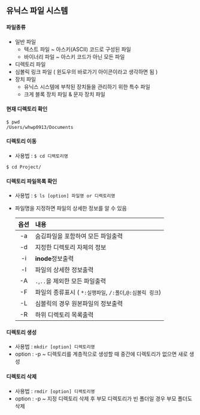 ## 유닉스 파일 시스템
#### 파일종류
- 일반 파일
    - 텍스트 파일 ~ 아스키(ASCII) 코드로 구성된 파일
    - 바이너리 파일 ~ 아스키 코드가 아닌 모든 파일
- 디렉토리 파일
- 심볼릭 링크 파일 ( 윈도우의 바로가기 아이콘이라고 생각하면 됨 )
- 장치 파일
    - 유닉스 시스템에 부착된 장치들을 관리하기 위한 특수 파일
    - 크게 블록 장치 파일 & 문자 장치 파일

#### 현재 디렉토리 확인
```
$ pwd
/Users/whwp0913/Documents
```

#### 디렉토리 이동
- 사용법 : ```$ cd 디렉토리명```

```
$ cd Project/
```

#### 디렉토리 파일목록 확인
- 사용법 : ```$ ls [option] 파일명 or 디렉토리명```
- 파일명을 지정하면 파일의 상세한 정보를 알 수 있음

    |옵션|내용|
    |:---:|:---|
    |-a|숨김파일을 포함하여 모든 파일출력|
    |-d|지정한 디렉토리 자체의 정보|
    |-i|**inode**정보출력|
    |-l|파일의 상세한 정보출력|
    |-A|`.`,`..`을 제외한 모든 파일출력|
    |-F|파일의 종류표시 ( `*:실행파일`, `/:폴더`,`@:심볼릭 링크`)|
    |-L|심볼릭의 경우 원본파일의 정보출력|
    |-R|하위 디렉토리 목록출력|

#### 디렉토리 생성
- 사용법 : ```mkdir [option] 디렉토리명```
- option : -p ~ 디렉토리를 계층적으로 생성할 때 중간에 디렉토리가 없으면 새로 생성

#### 디렉토리 삭제
- 사용법 : ```rmdir [option] 디렉토리명```
- option : -p ~ 지정 디렉토리 삭제 후 부모 디렉토리가 빈 폴더일 경우 부모 폴더도 삭제
